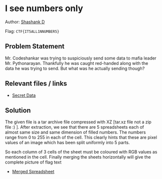 # I see numbers only

Author: [Shashank D](https://github.com/shashank68)

Flag: `CTF{IT5ALL1NNUMBER5}`

## Problem Statement

Mr. Codeshankar was trying to suspiciously send some data to mafia leader Mr. Pythonarayan. Thankfully he was caught red-handed along with the data he was trying to send. But what was he actually sending though?

## Relevant files / links

- [Secret Data](https://drive.google.com/file/d/1kL7XxBsk_jKo7B7i8XU1Wj6vdd3RGxu7/view?usp=sharing)


## Solution

The given file is a tar archive file compressed with XZ [tar.xz file not a zip file :) ]. After extraction, we see that there are 5 spreadsheets each of almost same size and same dimension of filled numbers. The numbers range from 0 to 255 in each of the cell. This clearly hints that these are pixel values of an image which has been split uniformly into 5 parts. 

So each column of 3 cells of the sheet must be coloured with RGB values as mentioned in the cell. Finally merging the sheets horizontally will give the complete picture of flag text

- [Merged Spreadsheet](https://docs.google.com/spreadsheets/d/1TKpQVfVWqMQGfnvIGIgAbfI84YcBBDZR/edit?usp=sharing&ouid=115809332496163913440&rtpof=true&sd=true)

